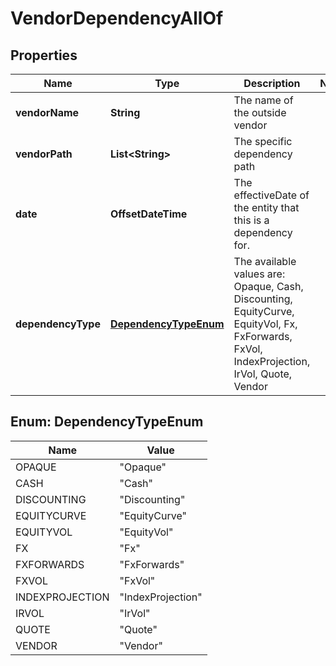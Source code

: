 

# VendorDependencyAllOf


## Properties

Name | Type | Description | Notes
------------ | ------------- | ------------- | -------------
**vendorName** | **String** | The name of the outside vendor | 
**vendorPath** | **List&lt;String&gt;** | The specific dependency path | 
**date** | **OffsetDateTime** | The effectiveDate of the entity that this is a dependency for. | 
**dependencyType** | [**DependencyTypeEnum**](#DependencyTypeEnum) | The available values are: Opaque, Cash, Discounting, EquityCurve, EquityVol, Fx, FxForwards, FxVol, IndexProjection, IrVol, Quote, Vendor | 



## Enum: DependencyTypeEnum

Name | Value
---- | -----
OPAQUE | &quot;Opaque&quot;
CASH | &quot;Cash&quot;
DISCOUNTING | &quot;Discounting&quot;
EQUITYCURVE | &quot;EquityCurve&quot;
EQUITYVOL | &quot;EquityVol&quot;
FX | &quot;Fx&quot;
FXFORWARDS | &quot;FxForwards&quot;
FXVOL | &quot;FxVol&quot;
INDEXPROJECTION | &quot;IndexProjection&quot;
IRVOL | &quot;IrVol&quot;
QUOTE | &quot;Quote&quot;
VENDOR | &quot;Vendor&quot;




